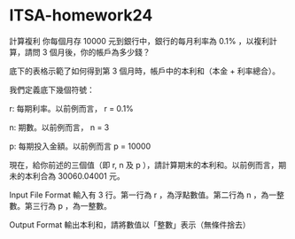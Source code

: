 # ITSA-homework24
計算複利
你每個月存 10000 元到銀行中，銀行的每月利率為 0.1% ，以複利計算，請問 3 個月後，你的帳戶為多少錢？

底下的表格示範了如何得到第 3 個月時，帳戶中的本利和（本金 + 利率總合）。

我們定義底下幾個符號：

r: 每期利率。以前例而言， r = 0.1%

n: 期數。以前例而言， n = 3

p: 每期投入金額。以前例而言 p = 10000

現在，給你前述的三個值（即 r, n 及 p ），請計算期末的本利和。以前例而言，期未的本利合為 30060.04001 元。

Input File Format
輸入有 3 行。第一行為 r ，為浮點數值。第二行為 n ，為一整數。第三行為 p ，為一整數。

Output Format
輸出本利和，請將數值以「整數」表示（無條件捨去）
